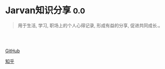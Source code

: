 # Jarvan知识分享 <small>0.0</small>

>用于生活, 学习, 职场上的个人心得记录, 形成有益的分享, 促进共同成长.。

<br>

<span id="website_pv_container" style='display:none'>
    👀 本站总访问量：<span id="website_pv"></span> 次
</span>
<span id="website_uv_container" style='display:none'>
    | 🚴‍♂️ 本站总访客数：<span id="website_uv"></span> 人
</span>

<br>

[GitHub](https://github.com/jarvanstack)

[知乎]()
